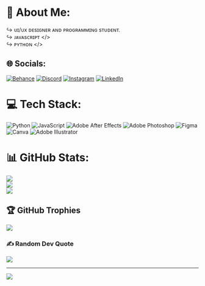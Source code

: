 # 💫 About Me:
↪ ᴜɪ/ᴜx ᴅᴇsɪɢɴᴇʀ ᴀɴᴅ ᴘʀᴏɢʀᴀᴍᴍɪɴɢ sᴛᴜᴅᴇɴᴛ.<br>↪ ᴊᴀᴠᴀsᴄʀɪᴘᴛ </><br>↪ ᴘʏᴛʜᴏɴ </>


## 🌐 Socials:
[![Behance](https://img.shields.io/badge/Behance-1769ff?logo=behance&logoColor=white)](https://behance.net/https://www.behance.net/maso7) [![Discord](https://img.shields.io/badge/Discord-%237289DA.svg?logo=discord&logoColor=white)](https://discord.gg/Maso7) [![Instagram](https://img.shields.io/badge/Instagram-%23E4405F.svg?logo=Instagram&logoColor=white)](https://instagram.com/www.instagram.com/maso7_) [![LinkedIn](https://img.shields.io/badge/LinkedIn-%230077B5.svg?logo=linkedin&logoColor=white)](https://linkedin.com/in/https://www.linkedin.com/in/christian-santos-403660205/) 

# 💻 Tech Stack:
![Python](https://img.shields.io/badge/python-3670A0?style=for-the-badge&logo=python&logoColor=ffdd54) ![JavaScript](https://img.shields.io/badge/javascript-%23323330.svg?style=for-the-badge&logo=javascript&logoColor=%23F7DF1E) ![Adobe After Effects](https://img.shields.io/badge/Adobe%20After%20Effects-9999FF.svg?style=for-the-badge&logo=Adobe%20After%20Effects&logoColor=white) ![Adobe Photoshop](https://img.shields.io/badge/adobephotoshop-%2331A8FF.svg?style=for-the-badge&logo=adobephotoshop&logoColor=white) 	![Figma](https://img.shields.io/badge/figma-%23F24E1E.svg?style=for-the-badge&logo=figma&logoColor=white) ![Canva](https://img.shields.io/badge/Canva-%2300C4CC.svg?style=for-the-badge&logo=Canva&logoColor=white) ![Adobe Illustrator](https://img.shields.io/badge/adobeillustrator-%23FF9A00.svg?style=for-the-badge&logo=adobeillustrator&logoColor=white)
# 📊 GitHub Stats:
![](https://github-readme-stats.vercel.app/api?username=Maaso7&theme=midnight-purple&hide_border=false&include_all_commits=true&count_private=true)<br/>
![](https://github-readme-streak-stats.herokuapp.com/?user=Maaso7&theme=midnight-purple&hide_border=false)<br/>
![](https://github-readme-stats.vercel.app/api/top-langs/?username=Maaso7&theme=midnight-purple&hide_border=false&include_all_commits=true&count_private=true&layout=compact)

## 🏆 GitHub Trophies
![](https://github-profile-trophy.vercel.app/?username=Maaso7&theme=discord&no-frame=false&no-bg=true&margin-w=4)

### ✍️ Random Dev Quote
![](https://quotes-github-readme.vercel.app/api?type=horizontal&theme=tokyonight)

---
[![](https://visitcount.itsvg.in/api?id=Maaso7&icon=9&color=10)](https://visitcount.itsvg.in)

<!-- Proudly created with GPRM ( https://gprm.itsvg.in ) -->
